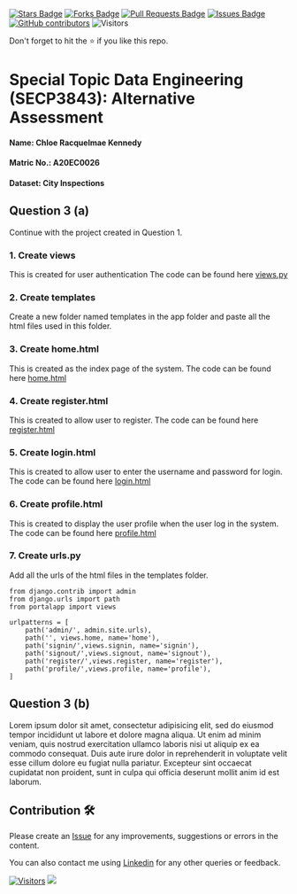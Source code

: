 <a href="https://github.com/drshahizan/SECP3843/stargazers"><img src="https://img.shields.io/github/stars/drshahizan/SECP3843" alt="Stars Badge"/></a>
<a href="https://github.com/drshahizan/SECP3843/network/members"><img src="https://img.shields.io/github/forks/drshahizan/SECP3843" alt="Forks Badge"/></a>
<a href="https://github.com/drshahizan/SECP3843/pulls"><img src="https://img.shields.io/github/issues-pr/drshahizan/SECP3843" alt="Pull Requests Badge"/></a>
<a href="https://github.com/drshahizan/SECP3843/issues"><img src="https://img.shields.io/github/issues/drshahizan/SECP3843" alt="Issues Badge"/></a>
<a href="https://github.com/drshahizan/SECP3843/graphs/contributors"><img alt="GitHub contributors" src="https://img.shields.io/github/contributors/drshahizan/SECP3843?color=2b9348"></a>
![Visitors](https://api.visitorbadge.io/api/visitors?path=https%3A%2F%2Fgithub.com%2Fdrshahizan%2FSECP3843&labelColor=%23d9e3f0&countColor=%23697689&style=flat)

Don't forget to hit the :star: if you like this repo.

# Special Topic Data Engineering (SECP3843): Alternative Assessment

#### Name: Chloe Racquelmae Kennedy
#### Matric No.: A20EC0026
#### Dataset: City Inspections	

## Question 3 (a)
Continue with the project created in Question 1.

### 1. Create views
This is created for user authentication 
The code can be found here [views.py]("./files/code/Portal/portalproject/portalapp/views.py")

### 2. Create templates
Create a new folder named templates in the app folder and paste all the html files used in this folder.

### 3. Create home.html
This is created as the index page of the system.
The code can be found here [home.html]("./files/code/Portal/portalproject/portalapp/templates/home.html")

### 4. Create register.html
This is created to allow user to register.
The code can be found here [register.html]("./files/code/Portal/portalproject/portalapp/templates/register.html")

### 5. Create login.html
This is created to allow user to enter the username and password for login.
The code can be found here [login.html]("./files/code/Portal/portalproject/portalapp/templates/login.html")

### 6. Create profile.html
This is created to display the user profile when the user log in the system.
The code can be found here [profile.html]("./files/code/Portal/portalproject/portalapp/templates/profile.html")

### 7. Create urls.py
Add all the urls of the html files in the templates folder.
```
from django.contrib import admin
from django.urls import path
from portalapp import views

urlpatterns = [
    path('admin/', admin.site.urls),
    path('', views.home, name='home'),
    path('signin/',views.signin, name='signin'),
    path('signout/',views.signout, name='signout'),
    path('register/',views.register, name='register'),
    path('profile/',views.profile, name='profile'),
]
```

## Question 3 (b)
Lorem ipsum dolor sit amet, consectetur adipisicing elit, sed do eiusmod tempor incididunt ut labore et dolore magna aliqua. Ut enim ad minim veniam, quis nostrud exercitation ullamco laboris nisi ut aliquip ex ea commodo consequat. Duis aute irure dolor in reprehenderit in voluptate velit esse cillum dolore eu fugiat nulla pariatur. Excepteur sint occaecat cupidatat non proident, sunt in culpa qui officia deserunt mollit anim id est laborum.

## Contribution 🛠️
Please create an [Issue](https://github.com/drshahizan/special-topic-data-engineering/issues) for any improvements, suggestions or errors in the content.

You can also contact me using [Linkedin](https://www.linkedin.com/in/drshahizan/) for any other queries or feedback.

[![Visitors](https://api.visitorbadge.io/api/visitors?path=https%3A%2F%2Fgithub.com%2Fdrshahizan&labelColor=%23697689&countColor=%23555555&style=plastic)](https://visitorbadge.io/status?path=https%3A%2F%2Fgithub.com%2Fdrshahizan)
![](https://hit.yhype.me/github/profile?user_id=81284918)



